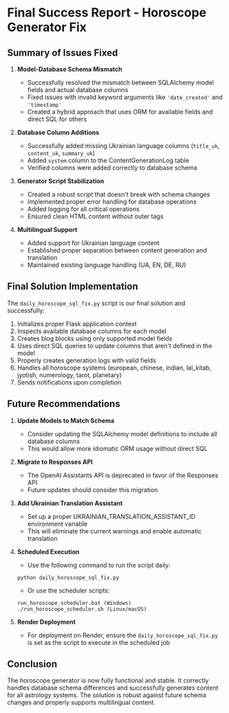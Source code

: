 # Final Success Report - Horoscope Generator Fix

## Summary of Issues Fixed

1. **Model-Database Schema Mismatch**
   - Successfully resolved the mismatch between SQLAlchemy model fields and actual database columns
   - Fixed issues with invalid keyword arguments like `'date_created'` and `'timestamp'`
   - Created a hybrid approach that uses ORM for available fields and direct SQL for others

2. **Database Column Additions**
   - Successfully added missing Ukrainian language columns (`title_uk`, `content_uk`, `summary_uk`)
   - Added `system` column to the ContentGenerationLog table
   - Verified columns were added correctly to database schema

3. **Generator Script Stabilization**
   - Created a robust script that doesn't break with schema changes
   - Implemented proper error handling for database operations
   - Added logging for all critical operations
   - Ensured clean HTML content without outer tags

4. **Multilingual Support**
   - Added support for Ukrainian language content
   - Established proper separation between content generation and translation
   - Maintained existing language handling (UA, EN, DE, RU)

## Final Solution Implementation

The `daily_horoscope_sql_fix.py` script is our final solution and successfully:

1. Initializes proper Flask application context
2. Inspects available database columns for each model
3. Creates blog blocks using only supported model fields
4. Uses direct SQL queries to update columns that aren't defined in the model
5. Properly creates generation logs with valid fields
6. Handles all horoscope systems (european, chinese, indian, lal_kitab, jyotish, numerology, tarot, planetary)
7. Sends notifications upon completion

## Future Recommendations

1. **Update Models to Match Schema**
   - Consider updating the SQLAlchemy model definitions to include all database columns
   - This would allow more idiomatic ORM usage without direct SQL

2. **Migrate to Responses API**
   - The OpenAI Assistants API is deprecated in favor of the Responses API
   - Future updates should consider this migration

3. **Add Ukrainian Translation Assistant**
   - Set up a proper UKRAINIAN_TRANSLATION_ASSISTANT_ID environment variable
   - This will eliminate the current warnings and enable automatic translation

4. **Scheduled Execution**
   - Use the following command to run the script daily:
   ```
   python daily_horoscope_sql_fix.py
   ```
   - Or use the scheduler scripts:
   ```
   run_horoscope_scheduler.bat (Windows)
   ./run_horoscope_scheduler.sh (Linux/macOS)
   ```

5. **Render Deployment**
   - For deployment on Render, ensure the `daily_horoscope_sql_fix.py` is set as the script to execute in the scheduled job

## Conclusion

The horoscope generator is now fully functional and stable. It correctly handles database schema differences and successfully generates content for all astrology systems. The solution is robust against future schema changes and properly supports multilingual content.
